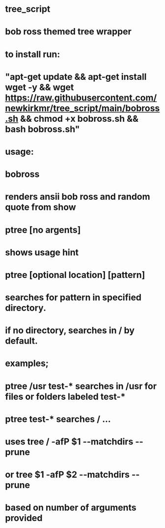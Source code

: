 # tree_script
# bob ross themed tree wrapper
# to install run:
# "apt-get update && apt-get install wget -y && wget https://raw.githubusercontent.com/newkirkmr/tree_script/main/bobross.sh && chmod +x bobross.sh && bash bobross.sh"
# 
# usage:
# bobross
# renders ansii bob ross and random quote from show
# 
# ptree [no argents]
# shows usage hint
#
# ptree [optional location] [pattern]
# searches for pattern in specified directory.
# if no directory, searches in / by default.
#
# examples;
# ptree /usr test-* searches in /usr for files or folders labeled test-*
# ptree test-* searches / ...
# uses tree / -afP $1 --matchdirs --prune
# or tree $1 -afP $2 --matchdirs --prune
# based on number of arguments provided
